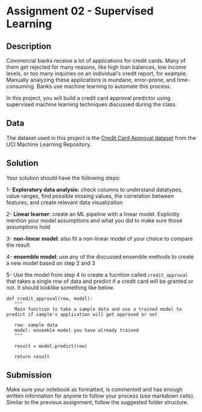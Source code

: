 # Assignment 02 - Supervised Learning


## Description

Commercial banks receive a lot of applications for credit cards. Many of them get rejected for many reasons, like high loan balances, low income levels, or too many inquiries on an individual's credit report, for example. Manually analyzing these applications is mundane, error-prone, and time-consuming. Banks use machine learning to automate this process.

In this project, you will build a credit card approval predictor using supervised machine learning techniques discussed during the class.


## Data

The dataset used in this project is the [Credit Card Approval dataset](http://archive.ics.uci.edu/ml/datasets/credit+approval) from the UCI Machine Learning Repository.


## Solution

Your solution should have the following steps:

1- **Exploratory data analysis:** check columns to understand datatypes, value ranges, find possible missing values, the correlation between features, and create relevant data visualization

2- **Linear learner**: create an ML pipeline with a linear model. Explicitly mention your model assumptions and what you did to make sure those assumptions hold

3- **non-linear model**: also fit a non-linear model of your choice to compare the result

4- **ensemble model**: use any of the discussed ensemble methods to create a new model based on step 2 and 3

5- Use the model from step 4 to create a fucntion called `credit_approval` that takes a single row of data and predict if a credit card will be granted or not. It should looklike something like below.

```
def credit_approval(row, model):
   """
   Main function to take a sample data and use a trained model to predict if sample's application will get approved or not

   row: sample data
   model: ensemble model you have already trained
   """
   
   result = model.predict(row)
   
   return result

```


## Submission
Make sure your notebook as formatted, is commented and has enough written information for anyone to follow your process (use markdown cells). 
Similar to the previous assignment, follow the suggested folder structure.
